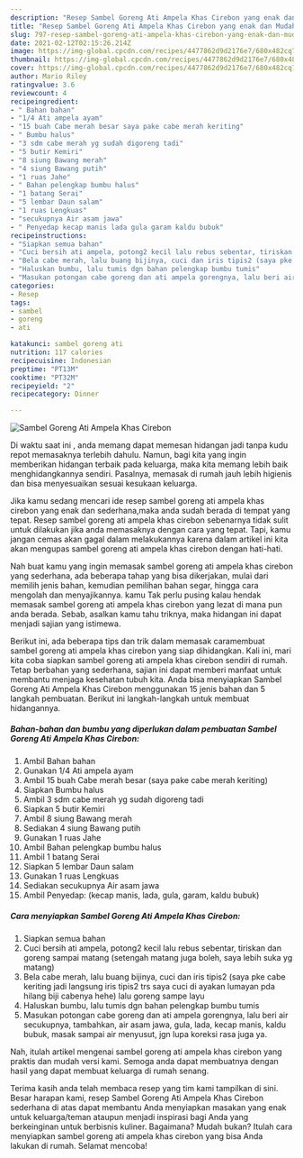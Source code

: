 ```yaml
---
description: "Resep Sambel Goreng Ati Ampela Khas Cirebon yang enak dan Mudah Dibuat"
title: "Resep Sambel Goreng Ati Ampela Khas Cirebon yang enak dan Mudah Dibuat"
slug: 797-resep-sambel-goreng-ati-ampela-khas-cirebon-yang-enak-dan-mudah-dibuat
date: 2021-02-12T02:15:26.214Z
image: https://img-global.cpcdn.com/recipes/4477862d9d2176e7/680x482cq70/sambel-goreng-ati-ampela-khas-cirebon-foto-resep-utama.jpg
thumbnail: https://img-global.cpcdn.com/recipes/4477862d9d2176e7/680x482cq70/sambel-goreng-ati-ampela-khas-cirebon-foto-resep-utama.jpg
cover: https://img-global.cpcdn.com/recipes/4477862d9d2176e7/680x482cq70/sambel-goreng-ati-ampela-khas-cirebon-foto-resep-utama.jpg
author: Mario Riley
ratingvalue: 3.6
reviewcount: 4
recipeingredient:
- " Bahan bahan"
- "1/4 Ati ampela ayam"
- "15 buah Cabe merah besar saya pake cabe merah keriting"
- " Bumbu halus"
- "3 sdm cabe merah yg sudah digoreng tadi"
- "5 butir Kemiri"
- "8 siung Bawang merah"
- "4 siung Bawang putih"
- "1 ruas Jahe"
- " Bahan pelengkap bumbu halus"
- "1 batang Serai"
- "5 lembar Daun salam"
- "1 ruas Lengkuas"
- "secukupnya Air asam jawa"
- " Penyedap kecap manis lada gula garam kaldu bubuk"
recipeinstructions:
- "Siapkan semua bahan"
- "Cuci bersih ati ampela, potong2 kecil lalu rebus sebentar, tiriskan dan goreng sampai matang (setengah matang juga boleh, saya lebih suka yg matang)"
- "Bela cabe merah, lalu buang bijinya, cuci dan iris tipis2 (saya pke cabe keriting jadi langsung iris tipis2 trs saya cuci di ayakan lumayan pda hilang biji cabenya hehe) lalu goreng sampe layu"
- "Haluskan bumbu, lalu tumis dgn bahan pelengkap bumbu tumis"
- "Masukan potongan cabe goreng dan ati ampela gorengnya, lalu beri air secukupnya, tambahkan, air asam jawa, gula, lada, kecap manis, kaldu bubuk, masak sampai air menyusut, jgn lupa koreksi rasa juga ya."
categories:
- Resep
tags:
- sambel
- goreng
- ati

katakunci: sambel goreng ati 
nutrition: 117 calories
recipecuisine: Indonesian
preptime: "PT13M"
cooktime: "PT32M"
recipeyield: "2"
recipecategory: Dinner

---
```



![Sambel Goreng Ati Ampela Khas Cirebon](https://img-global.cpcdn.com/recipes/4477862d9d2176e7/680x482cq70/sambel-goreng-ati-ampela-khas-cirebon-foto-resep-utama.jpg)

Di waktu  saat ini , anda memang dapat memesan hidangan jadi tanpa kudu repot memasaknya terlebih dahulu. Namun, bagi kita yang ingin memberikan hidangan terbaik pada keluarga, maka kita memang lebih baik menghidangkannya sendiri. Pasalnya, memasak di rumah jauh lebih higienis dan bisa menyesuaikan sesuai kesukaan keluarga.

Jika kamu sedang mencari ide resep sambel goreng ati ampela khas cirebon yang enak dan sederhana,maka anda sudah berada di tempat yang tepat. Resep sambel goreng ati ampela khas cirebon  sebenarnya tidak sulit untuk dilakukan jika anda memasaknya dengan cara yang tepat. Tapi, kamu jangan cemas akan gagal dalam melakukannya 
karena dalam artikel ini kita akan mengupas sambel goreng ati ampela khas cirebon dengan hati-hati.  



Nah buat kamu yang ingin memasak sambel goreng ati ampela khas cirebon yang sederhana, ada beberapa tahap yang bisa dikerjakan, mulai dari memilih jenis bahan, kemudian pemilihan bahan segar, hingga cara mengolah dan menyajikannya. kamu Tak perlu pusing kalau hendak memasak sambel goreng ati ampela khas cirebon yang lezat di mana pun anda berada. Sebab, asalkan kamu  tahu triknya, maka hidangan ini dapat menjadi sajian yang istimewa.

Berikut ini, ada beberapa tips dan trik dalam memasak caramembuat sambel goreng ati ampela khas cirebon yang siap dihidangkan. Kali ini, mari kita coba siapkan sambel goreng ati ampela khas cirebon sendiri di rumah. Tetap berbahan yang sederhana, sajian ini dapat memberi manfaat untuk membantu menjaga kesehatan tubuh kita. Anda bisa menyiapkan Sambel Goreng Ati Ampela Khas Cirebon menggunakan 15 jenis bahan dan 5 langkah pembuatan. Berikut ini langkah-langkah untuk membuat hidangannya.

<!--inarticleads1-->

##### Bahan-bahan dan bumbu yang diperlukan dalam pembuatan Sambel Goreng Ati Ampela Khas Cirebon:

1. Ambil  Bahan bahan
1. Gunakan 1/4 Ati ampela ayam
1. Ambil 15 buah Cabe merah besar (saya pake cabe merah keriting)
1. Siapkan  Bumbu halus
1. Ambil 3 sdm cabe merah yg sudah digoreng tadi
1. Siapkan 5 butir Kemiri
1. Ambil 8 siung Bawang merah
1. Sediakan 4 siung Bawang putih
1. Gunakan 1 ruas Jahe
1. Ambil  Bahan pelengkap bumbu halus
1. Ambil 1 batang Serai
1. Siapkan 5 lembar Daun salam
1. Gunakan 1 ruas Lengkuas
1. Sediakan secukupnya Air asam jawa
1. Ambil  Penyedap: (kecap manis, lada, gula, garam, kaldu bubuk)




<!--inarticleads2-->

##### Cara menyiapkan Sambel Goreng Ati Ampela Khas Cirebon:

1. Siapkan semua bahan
1. Cuci bersih ati ampela, potong2 kecil lalu rebus sebentar, tiriskan dan goreng sampai matang (setengah matang juga boleh, saya lebih suka yg matang)
1. Bela cabe merah, lalu buang bijinya, cuci dan iris tipis2 (saya pke cabe keriting jadi langsung iris tipis2 trs saya cuci di ayakan lumayan pda hilang biji cabenya hehe) lalu goreng sampe layu
1. Haluskan bumbu, lalu tumis dgn bahan pelengkap bumbu tumis
1. Masukan potongan cabe goreng dan ati ampela gorengnya, lalu beri air secukupnya, tambahkan, air asam jawa, gula, lada, kecap manis, kaldu bubuk, masak sampai air menyusut, jgn lupa koreksi rasa juga ya.




Nah, itulah artikel mengenai  sambel goreng ati ampela khas cirebon  yang praktis dan mudah versi kami. Semoga anda dapat membuatnya dengan hasil yang dapat membuat keluarga di rumah senang. 

Terima kasih anda telah membaca resep yang tim kami tampilkan di sini. Besar harapan kami, resep  Sambel Goreng Ati Ampela Khas Cirebon sederhana di atas dapat membantu Anda menyiapkan masakan yang enak untuk keluarga/teman ataupun menjadi inspirasi bagi Anda yang berkeinginan untuk berbisnis kuliner. Bagaimana? Mudah bukan? Itulah cara menyiapkan sambel goreng ati ampela khas cirebon yang bisa Anda lakukan di rumah. Selamat mencoba!

